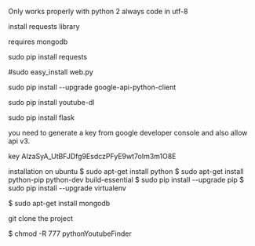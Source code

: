 Only works properly with python 2
always code in utf-8

install requests library

requires mongodb

sudo pip install requests

#sudo easy_install web.py

sudo pip install --upgrade google-api-python-client

sudo pip install youtube-dl

sudo pip install flask


you need to generate a key from google developer console and also allow api v3.

key AIzaSyA_UtBFJDfg9EsdczPFyE9wt7oIm3m1O8E


installation on ubuntu
$ sudo apt-get install python
$ sudo apt-get install python-pip python-dev build-essential 
$ sudo pip install --upgrade pip 
$ sudo pip install --upgrade virtualenv 
 
$ sudo apt-get install mongodb

git clone the project

$ chmod -R 777 pythonYoutubeFinder
